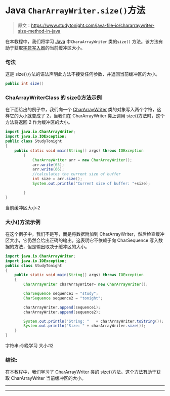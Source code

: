 # Java `CharArrayWriter.size()`方法

> 原文：<https://www.studytonight.com/java-file-io/chararraywriter-size-method-in-java>

在本教程中，我们将学习 [Java](https://www.studytonight.com/java/) 中`CharaArrayWriter` 类的`size()` 方法。该方法有助于获取[字符写入器](https://www.studytonight.com/java-file-io/java-chararraywriter-class)的当前缓冲区大小。

### 句法

这是 size()方法的语法声明此方法不接受任何参数，并返回当前缓冲区的大小。

```java
public int size()
```

### ChaArrayWriterClass 的 size()方法示例

在下面给出的例子中，我们向一个 [CharArrayWriter](https://www.studytonight.com/java-file-io/java-chararraywriter-class) 类的对象写入两个字符，这样它的大小就变成了 2，当我们在 CharArrayWriter 类上调用 size()方法时，这个方法将返回 2 作为缓冲区的大小。

```java
import java.io.CharArrayWriter;
import java.io.IOException;
public class StudyTonight 
{
	public static void main(String[] args) throws IOException 
	    { 
	        CharArrayWriter arr = new CharArrayWriter(); 
	        arr.write(65);
	        arr.write(66);
	        //calculates the current size of buffer
	        int size = arr.size();
	        System.out.println("Current size of buffer: "+size);

	    } 
}
```

当前缓冲区大小:2

### 大小()方法示例

在这个例子中，我们不是写，而是将数据附加到 CharArrayWriter，然后检查缓冲区大小，它仍然会给出正确的输出。这表明它不依赖于向 CharSequence 写入数据的方法，但是输出取决于缓冲区的大小。

```java
import java.io.CharArrayWriter;
import java.io.IOException;
public class StudyTonight 
{
	public static void main(String[] args) throws IOException
	{
		CharArrayWriter charArrayWriter= new CharArrayWriter();

		CharSequence sequence1 = "study";
		CharSequence sequence2 = "tonight";

		charArrayWriter.append(sequence1);
		charArrayWriter.append(sequence2);

		System.out.println("String: "	+ charArrayWriter.toString());
		System.out.println("Size: "	+ charArrayWriter.size());
	}   
}
```

字符串:今晚学习
大小:12

### 结论:

在本教程中，我们学习了 [CharArrayWriter](https://www.studytonight.com/java-file-io/java-chararraywriter-class) 类的 size()方法。这个方法有助于获取 CharArrayWriter 当前缓冲区的大小。

* * *

* * *
